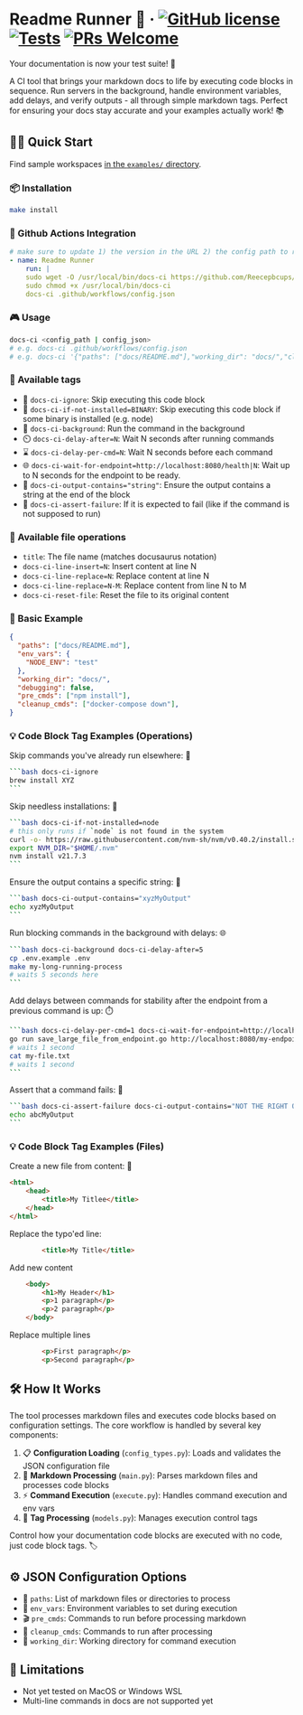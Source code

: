 # Readme Runner 🚀 &middot; [![GitHub license](https://img.shields.io/badge/license-MIT-blue.svg)](https://github.com/Reecepbcups/docs-ci/blob/main/LICENSE) [![Tests](https://github.com/Reecepbcups/docs-ci/actions/workflows/test.yml/badge.svg)](https://github.com/Reecepbcups/docs-ci/actions/workflows/test.yml) [![PRs Welcome](https://img.shields.io/badge/PRs-welcome-brightgreen.svg)](https://legacy.reactjs.org/docs/how-to-contribute.html#your-first-pull-request)

Your documentation is now your test suite! 🎯

A CI tool that brings your markdown docs to life by executing code blocks in sequence. Run servers in the background, handle environment variables, add delays, and verify outputs - all through simple markdown tags. Perfect for ensuring your docs stay accurate and your examples actually work! 📚

## 🏃‍♂️ Quick Start

Find sample workspaces [in the `examples/` directory](./examples/).

### 📦 Installation

````bash
make install
````

### 🤖 Github Actions Integration
````yaml
# make sure to update 1) the version in the URL 2) the config path to run against
- name: Readme Runner
    run: |
    sudo wget -O /usr/local/bin/docs-ci https://github.com/Reecepbcups/docs-ci/releases/download/v0.3.0/docs-ci
    sudo chmod +x /usr/local/bin/docs-ci
    docs-ci .github/workflows/config.json
````

### 🎮 Usage

````bash
docs-ci <config_path | config_json>
# e.g. docs-ci .github/workflows/config.json
# e.g. docs-ci '{"paths": ["docs/README.md"],"working_dir": "docs/","cleanup_cmds": ["kill -9 $(lsof -t -i:3000)"]}'
````

### 🎨 Available tags
  * 🚫 `docs-ci-ignore`: Skip executing this code block
  * 🚫 `docs-ci-if-not-installed=BINARY`: Skip executing this code block if some binary is installed (e.g. node)
  * 🔄 `docs-ci-background`: Run the command in the background
  * ⏲️ `docs-ci-delay-after=N`: Wait N seconds after running commands
  * ⌛ `docs-ci-delay-per-cmd=N`: Wait N seconds before each command
  * 🌐 `docs-ci-wait-for-endpoint=http://localhost:8080/health|N`: Wait up to N seconds for the endpoint to be ready.
  * 📜 `docs-ci-output-contains="string"`: Ensure the output contains a string at the end of the block
  * 🚨 `docs-ci-assert-failure`: If it is expected to fail (like if the command is not supposed to run)

### 📄 Available file operations
  * `title`: The file name (matches docusaurus notation)
  * `docs-ci-line-insert=N`: Insert content at line N
  * `docs-ci-line-replace=N`: Replace content at line N
  * `docs-ci-line-replace=N-M`: Replace content from line N to M
  * `docs-ci-reset-file`: Reset the file to its original content

### 📝 Basic Example

````json
{
  "paths": ["docs/README.md"],
  "env_vars": {
    "NODE_ENV": "test"
  },
  "working_dir": "docs/",
  "debugging": false,
  "pre_cmds": ["npm install"],
  "cleanup_cmds": ["docker-compose down"],
}
````

### 💡 Code Block Tag Examples (Operations)

Skip commands you've already run elsewhere: 🚫

<!-- The 4 backticks is just so it wraps in githubs UI, real test are written normally with the nested part (just 3 backticks) -->
````bash
```bash docs-ci-ignore
brew install XYZ
```
````

Skip needless installations: 🚫

````bash
```bash docs-ci-if-not-installed=node
# this only runs if `node` is not found in the system
curl -o- https://raw.githubusercontent.com/nvm-sh/nvm/v0.40.2/install.sh | bash
export NVM_DIR="$HOME/.nvm"
nvm install v21.7.3
```
````

Ensure the output contains a specific string: 📜

````bash
```bash docs-ci-output-contains="xyzMyOutput"
echo xyzMyOutput
```
````

Run blocking commands in the background with delays: 🌐

````bash
```bash docs-ci-background docs-ci-delay-after=5
cp .env.example .env
make my-long-running-process
# waits 5 seconds here
```
````

Add delays between commands for stability after the endpoint from a previous command is up: ⏱️

````bash
```bash docs-ci-delay-per-cmd=1 docs-ci-wait-for-endpoint=http://localhost:8080|30
go run save_large_file_from_endpoint.go http://localhost:8080/my-endpoint
# waits 1 second
cat my-file.txt
# waits 1 second
```
````

Assert that a command fails: 🚨

````bash
```bash docs-ci-assert-failure docs-ci-output-contains="NOT THE RIGHT OUTPUT"
echo abcMyOutput
```
````

### 💡 Code Block Tag Examples (Files)

Create a new file from content: 📝

<!-- yes, the typo is meant to be here -->
```html title=example.html docs-ci-reset-file
<html>
    <head>
        <title>My Titlee</title>
    </head>
</html>
```

Replace the typo'ed line:

```html title=example.html docs-ci-line-replace=3
        <title>My Title</title>
```

Add new content

```html title=example.html docs-ci-line-insert=4
    <body>
        <h1>My Header</h1>
        <p>1 paragraph</p>
        <p>2 paragraph</p>
    </body>
```

Replace multiple lines

```html title=example.html docs-ci-line-replace=7-9
        <p>First paragraph</p>
        <p>Second paragraph</p>
```

## 🛠️ How It Works

The tool processes markdown files and executes code blocks based on configuration settings. The core workflow is handled by several key components:

1. 📋 **Configuration Loading** (`config_types.py`): Loads and validates the JSON configuration file
2. 📝 **Markdown Processing** (`main.py`): Parses markdown files and processes code blocks
3. ⚡ **Command Execution** (`execute.py`): Handles command execution and env vars
4. 🎯 **Tag Processing** (`models.py`): Manages execution control tags

Control how your documentation code blocks are executed with no code, just code block tags. 🏷️



## ⚙️ JSON Configuration Options

- 📂 `paths`: List of markdown files or directories to process
- 🔐 `env_vars`: Environment variables to set during execution
- 🎬 `pre_cmds`: Commands to run before processing markdown
- 🧹 `cleanup_cmds`: Commands to run after processing
- 📂 `working_dir`: Working directory for command execution

## 🚧 Limitations

- Not yet tested on MacOS or Windows WSL
- Multi-line commands in docs are not supported yet
